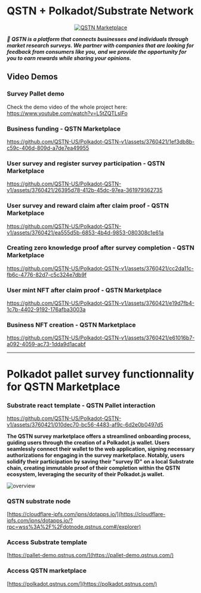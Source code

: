 # QSTN + Polkadot/Substrate Network

<p align="center">
  <a href="https://qstnus.com/"><img src="https://qstnus.com/icon-256x256.png" alt="QSTN Marketplace"></a>
</p>


***🚀 QSTN is a platform that connects businesses and individuals through market research surveys. We partner with companies that are looking for feedback from consumers like you, and we provide the opportunity for you to earn rewards while sharing your opinions.***

## Video Demos

### Survey Pallet demo

Check the demo video of the whole project here: https://www.youtube.com/watch?v=L5tZQTLslFo


### Business funding - QSTN Marketplace

https://github.com/QSTN-US/Polkadot-QSTN-v1/assets/3760421/1ef3db8b-c59c-406d-809d-a7de7ea49955

### User survey and register survey participation - QSTN Marketplace

https://github.com/QSTN-US/Polkadot-QSTN-v1/assets/3760421/26395d78-412b-45dc-97ea-361979362735

### User survey and reward claim after claim proof - QSTN Marketplace

https://github.com/QSTN-US/Polkadot-QSTN-v1/assets/3760421/ea555d5b-6853-4b4d-9853-080308c1e61a

### Creating zero knowledge proof after survey completion  - QSTN Marketplace

https://github.com/QSTN-US/Polkadot-QSTN-v1/assets/3760421/cc2da11c-fb6c-4776-82d7-c5c324e7db9f

### User mint NFT after claim proof - QSTN Marketplace

https://github.com/QSTN-US/Polkadot-QSTN-v1/assets/3760421/e19d7fb4-1c7b-4402-9192-176afba3003a

### Business NFT creation - QSTN Marketplace

https://github.com/QSTN-US/Polkadot-QSTN-v1/assets/3760421/e61016b7-a092-4059-ac73-1dda9d1acabf


---

# Polkadot pallet survey functionnality for QSTN Marketplace

### Substrate react template - QSTN Pallet interaction

https://github.com/QSTN-US/Polkadot-QSTN-v1/assets/3760421/010dec70-bc56-4483-af9c-6d2e0b0497d5



**The QSTN survey marketplace offers a streamlined onboarding process, guiding users through the creation of a Polkadot.js wallet. Users seamlessly connect their wallet to the web application, signing necessary authorizations for engaging in the survey marketplace. Notably, users solidify their participation by saving their "survey ID" on a local Substrate chain, creating immutable proof of their completion within the QSTN ecosystem, leveraging the security of their Polkadot.js wallet.**

![overview](https://github.com/QSTN-US/Polkadot-QSTN-v1/assets/3760421/1030bbcc-2c2c-4e97-bfc5-eeae30574771)


### QSTN substrate node

[https://cloudflare-ipfs.com/ipns/dotapps.io/](https://cloudflare-ipfs.com/ipns/dotapps.io/?rpc=wss%3A%2F%2Fdotnode.qstnus.com#/explorer)

### Access Substrate template

[https://pallet-demo.qstnus.com/](https://pallet-demo.qstnus.com/)

### Access QSTN marketplace

[https://polkadot.qstnus.com/](https://polkadot.qstnus.com/)
